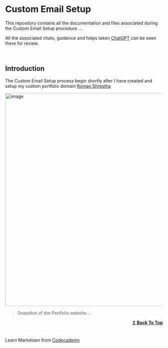 <a id="index"></a>
# Custom Email Setup
This repository contains all the documentation and files associated during the Custom Email Setup procedure ...

All the associated chats, guidence and helps taken [ChatGPT](https://chatgpt.com/g/g-p-68e081a5a8148191aff5ccfc0d100ee1-custom-email-setup/project "ChatGPT Project Link") can be seen there for review.

 

<br>

## Introduction
The Custom Email Setup process begin shortly after I have created and setup my custom portfolio domain [Roman Shrestha](https://romanstha.com.np)

<img width="1165" height="682" alt="image" src="https://github.com/user-attachments/assets/5b9f9072-4f12-4f9b-9810-5d30c4c5cd22" />

> Snapshot of the Portfolio website ...

<div align="right">
  <b><a href="#index">↥ Back To Top</a></b>
</div>





# 
Learn Markdown from [Codecademy](https://www.codecademy.com/resources/docs/markdown/blockquotes)

